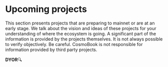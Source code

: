 # Upcoming projects

This section presents projects that are preparing to mainnet or are at an early stage. We talk about the vision and ideas of these projects for your understanding of where the ecosystem is going. A significant part of the information is provided by the projects themselves. It is not always possible to verify objectively. Be careful. CosmoBook is not responsible for information provided by third party projects.&#x20;

**DYOR**🔍
